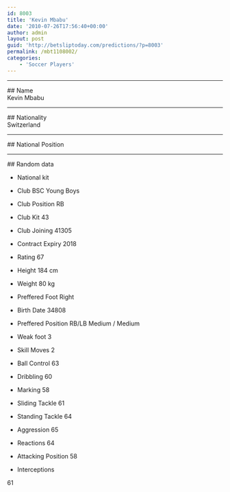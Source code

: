```yaml
---
id: 8003
title: 'Kevin Mbabu'
date: '2010-07-26T17:56:40+00:00'
author: admin
layout: post
guid: 'http://betsliptoday.com/predictions/?p=8003'
permalink: /mbt1108002/
categories:
    - 'Soccer Players'
---
```


- - - - - -

\## Name  
 Kevin Mbabu

- - - - - -

\## Nationality  
 Switzerland

- - - - - -

\## National Position

- - - - - -

\## Random data

- National kit
- Club
 BSC Young Boys

- Club Position
 RB

- Club Kit
 43

- Club Joining
 41305

- Contract Expiry
 2018

- Rating
 67

- Height
 184 cm

- Weight
 80 kg

- Preffered Foot
 Right

- Birth Date
 34808

- Preffered Position
 RB/LB Medium / Medium

- Weak foot
 3

- Skill Moves
 2

- Ball Control
 63

- Dribbling
 60

- Marking
 58

- Sliding Tackle
 61

- Standing Tackle
 64

- Aggression
 65

- Reactions
 64

- Attacking Position
 58

- Interceptions

 61